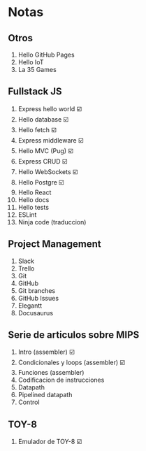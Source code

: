 # Notas

## Otros

1. Hello GitHub Pages
2. Hello IoT
3. La 35 Games

## Fullstack JS

1. Express hello world :ballot_box_with_check:
2. Hello database :ballot_box_with_check:
3. Hello fetch :ballot_box_with_check:
4. Express middleware :ballot_box_with_check:
5. Hello MVC (Pug) :ballot_box_with_check:
6. Express CRUD :ballot_box_with_check:
7. Hello WebSockets :ballot_box_with_check:
8. Hello Postgre :ballot_box_with_check:
9. Hello React
10. Hello docs
11. Hello tests
12. ESLint
13. Ninja code (traduccion)


## Project Management

1. Slack
2. Trello
3. Git
4. GitHub
5. Git branches
6. GitHub Issues
7. Elegantt
8. Docusaurus

## Serie de articulos sobre MIPS

1. Intro (assembler) :ballot_box_with_check:
2. Condicionales y loops (assembler) :ballot_box_with_check:
3. Funciones (assembler)
4. Codificacion de instrucciones
5. Datapath
6. Pipelined datapath
7. Control

## TOY-8

1. Emulador de TOY-8 :ballot_box_with_check:

